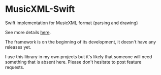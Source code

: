 # MusicXML-Swift
Swift implementation for MusicXML format (parsing and drawing)

See more details [here](https://www.musicxml.com).

The framework is on the beginning of its development, it doesn't have any releases yet.

I use this library in my own projects but it's likely that someone will need something that
is absent here. Please don't hesitate to post feature requests.
